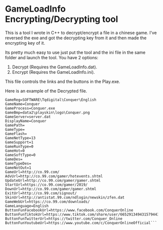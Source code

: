 # GameLoadInfo Encrypting/Decrypting tool

This is a tool I wrote in C++ to decrypt/encrypt a file in a chinese game. 
I've reversed the exe and got the decrypting key from it and then made the encrypting key of it.

Its pretty much easy to use just put the tool and the ini file in the same folder and launch the tool. 
You have 2 options:

1. Decrypt (Requires the GameLoadInfo.dat).
2. Encrypt (Requires the GameLoadInfo.ini).

This file controls the links and the buttons in the Play.exe.

Here is an example of the Decrypted file.

```[1]
GameReg=SOFTWARE\Tqdigital\Conquer\English
GameName=Conquer
GameProcess=Conquer.exe
GameBmp=data2\playskin\logo\Conquer.png
GameServer=server.dat
DisplayName=Conquer
GamePath=
GameType=
GameFlash=
GameNetType=13
GameSupport=1
GameRunType=0
GameHot=0
GameSoftType=0
GameDes=
GameTypeDes=
GameNotOut=1
GameUrl=http://co.99.com/
AdvUrl=http://co.99.com/gamer/hotevents.shtml
UpdateUrl=http://co.99.com/gamer/gamer.shtml
StartUrl=https://co.99.com/gamer/2019/
DownUrl=http://co.99.com/gamer/gamer.shtml
ExitUrl=http://co.99.com/signout/
SkinUrl=http://antistat.99.com/ndlogin/newskin/zfen.dat
GameWebUrl=https://co.99.com/downloads/
GameLanguage=English
ButtonFunFacebookUrl=https://www.facebook.com/ConquerOnline
ButtonFunTiktokUrl=https://www.tiktok.com/share/user/6652913494315794438
ButtonFunTwitterUrl=https://twitter.com/Conquer_Online
ButtonFunYoutubeUrl=https://www.youtube.com/c/ConquerOnlineOfficial```